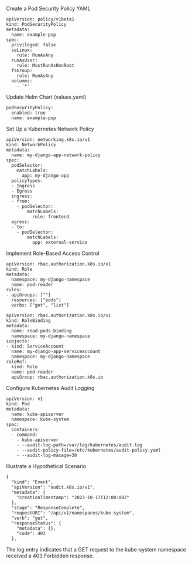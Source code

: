 Create a Pod Security Policy YAML
```
apiVersion: policy/v1beta1
kind: PodSecurityPolicy
metadata:
  name: example-psp
spec:
  privileged: false
  seLinux:
    rule: RunAsAny
  runAsUser:
    rule: MustRunAsNonRoot
  fsGroup:
    rule: RunAsAny
  volumes:
    - '*'
```
Update Helm Chart (values.yaml)
```
podSecurityPolicy:
  enabled: true
  name: example-psp
```

Set Up a Kubernetes Network Policy
```
apiVersion: networking.k8s.io/v1
kind: NetworkPolicy
metadata:
  name: my-django-app-network-policy
spec:
  podSelector:
    matchLabels:
      app: my-django-app
  policyTypes:
  - Ingress
  - Egress
  ingress:
  - from:
    - podSelector:
        matchLabels:
          role: frontend
  egress:
  - to:
    - podSelector:
        matchLabels:
          app: external-service
```

Implement Role-Based Access Control
```
apiVersion: rbac.authorization.k8s.io/v1
kind: Role
metadata:
  namespace: my-django-namespace
  name: pod-reader
rules:
- apiGroups: [""]
  resources: ["pods"]
  verbs: ["get", "list"]

apiVersion: rbac.authorization.k8s.io/v1
kind: RoleBinding
metadata:
  name: read-pods-binding
  namespace: my-django-namespace
subjects:
- kind: ServiceAccount
  name: my-django-app-serviceaccount
  namespace: my-django-namespace
roleRef:
  kind: Role
  name: pod-reader
  apiGroup: rbac.authorization.k8s.io
```

Configure Kubernetes Audit Logging
```
apiVersion: v1
kind: Pod
metadata:
  name: kube-apiserver
  namespace: kube-system
spec:
  containers:
  - command:
    - kube-apiserver
    - --audit-log-path=/var/log/kubernetes/audit.log
    - --audit-policy-file=/etc/kubernetes/audit-policy.yaml
    - --audit-log-maxage=30
```

Illustrate a Hypothetical Scenario
```
{
  "kind": "Event",
  "apiVersion": "audit.k8s.io/v1",
  "metadata": {
    "creationTimestamp": "2023-10-17T12:00:00Z"
  },
  "stage": "ResponseComplete",
  "requestURI": "/api/v1/namespaces/kube-system",
  "verb": "get",
  "responseStatus": {
    "metadata": {},
    "code": 403
  },
```
The log entry indicates that a GET request to the kube-system namespace received a 403 Forbidden response.
